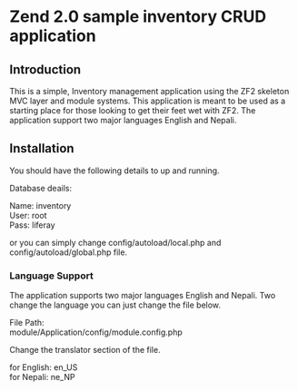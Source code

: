 Zend 2.0 sample inventory CRUD application
==========================================

Introduction
------------
This is a simple, Inventory management application using the ZF2 skeleton MVC layer and module
systems. This application is meant to be used as a starting place for those
looking to get their feet wet with ZF2. The application support two major languages English and Nepali.

Installation
---------------------------

You should have the following details to up and running.

Database deails:

Name: inventory<br>
User: root<br>
Pass: liferay<br>

or you can simply change config/autoload/local.php and config/autoload/global.php file.

### Language Support

The application supports two major languages English and Nepali. Two change the language you can just change the file below.

File Path:<br>
module/Application/config/module.config.php

Change the translator section of the file.

for English: en_US<br>
for Nepali: ne_NP<br>
